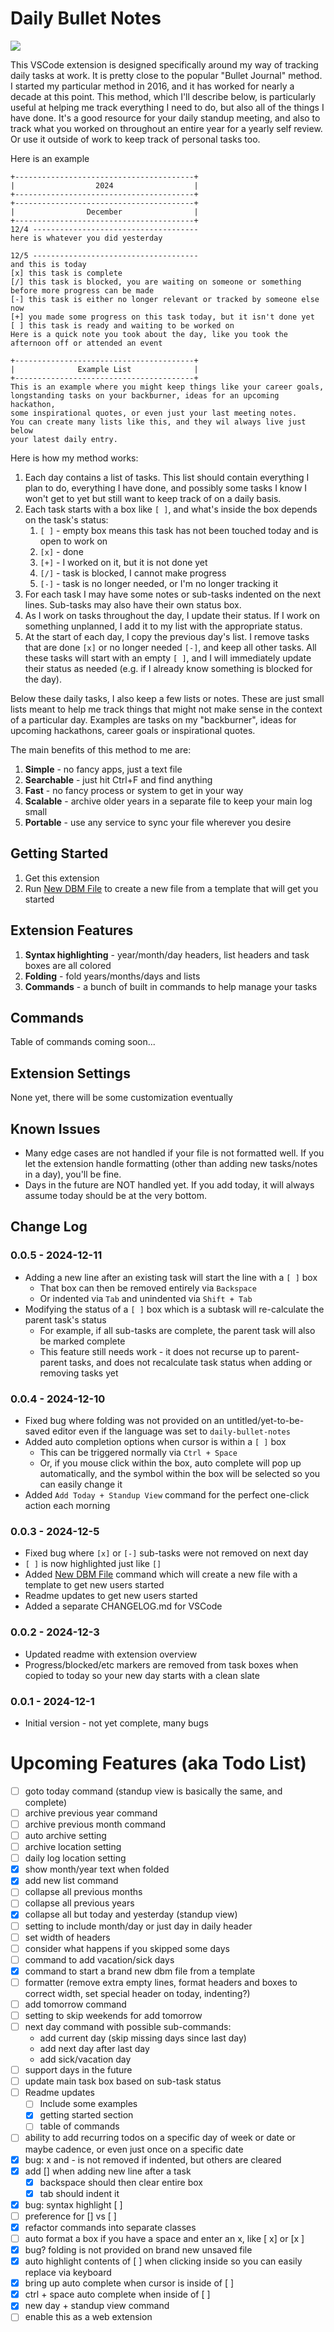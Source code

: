 # Daily Bullet Notes

![ ](images/icon-256.png)

This VSCode extension is designed specifically around my way of tracking daily tasks at work. It is pretty close to the popular "Bullet Journal" method. I started my particular method in 2016, and it has worked for nearly a decade at this point. This method, which I'll describe below, is particularly useful at helping me track everything I need to do, but also all of the things I have done. It's a good resource for your daily standup meeting, and also to track what you worked on throughout an entire year for a yearly self review. Or use it outside of work to keep track of personal tasks too.

Here is an example
```
+----------------------------------------+
|                  2024                  |
+----------------------------------------+
+----------------------------------------+
|                December                |
+----------------------------------------+
12/4 -------------------------------------
here is whatever you did yesterday

12/5 -------------------------------------
and this is today
[x] this task is complete
[/] this task is blocked, you are waiting on someone or something before more progress can be made
[-] this task is either no longer relevant or tracked by someone else now
[+] you made some progress on this task today, but it isn't done yet
[ ] this task is ready and waiting to be worked on
Here is a quick note you took about the day, like you took the afternoon off or attended an event

+----------------------------------------+
|              Example List              |
+----------------------------------------+
This is an example where you might keep things like your career goals,
longstanding tasks on your backburner, ideas for an upcoming hackathon,
some inspirational quotes, or even just your last meeting notes.
You can create many lists like this, and they wil always live just below
your latest daily entry.
```

Here is how my method works:
1. Each day contains a list of tasks. This list should contain everything I plan to do, everything I have done, and possibly some tasks I know I won't get to yet but still want to keep track of on a daily basis.
2. Each task starts with a box like `[ ]`, and what's inside the box depends on the task's status:
   1. `[ ]` - empty box means this task has not been touched today and is open to work on
   2. `[x]` - done
   3. `[+]` - I worked on it, but it is not done yet
   4. `[/]` - task is blocked, I cannot make progress
   5. `[-]` - task is no longer needed, or I'm no longer tracking it
3. For each task I may have some notes or sub-tasks indented on the next lines. Sub-tasks may also have their own status box.
4. As I work on tasks throughout the day, I update their status. If I work on something unplanned, I add it to my list with the appropriate status.
5. At the start of each day, I copy the previous day's list. I remove tasks that are done `[x]` or no longer needed `[-]`, and keep all other tasks. All these tasks will start with an empty `[ ]`, and I will immediately update their status as needed (e.g. if I already know something is blocked for the day).

Below these daily tasks, I also keep a few lists or notes. These are just small lists meant to help me track things that might not make sense in the context of a particular day. Examples are tasks on my "backburner", ideas for upcoming hackathons, career goals or inspirational quotes.

The main benefits of this method to me are:
1. **Simple** - no fancy apps, just a text file
2. **Searchable** - just hit Ctrl+F and find anything
3. **Fast** - no fancy process or system to get in your way
4. **Scalable** - archive older years in a separate file to keep your main log small
5. **Portable** - use any service to sync your file wherever you desire

## Getting Started

1. Get this extension
2. Run [New DBM File](command:daily-bullet-notes.newFile) to create a new file from a template that will get you started

## Extension Features

1. **Syntax highlighting** - year/month/day headers, list headers and task boxes are all colored
2. **Folding** - fold years/months/days and lists
3. **Commands** - a bunch of built in commands to help manage your tasks

## Commands

Table of commands coming soon...

## Extension Settings

None yet, there will be some customization eventually

## Known Issues

* Many edge cases are not handled if your file is not formatted well. If you let the extension handle formatting (other than adding new tasks/notes in a day), you'll be fine.
* Days in the future are NOT handled yet. If you add today, it will always assume today should be at the very bottom.

## Change Log

### 0.0.5 - 2024-12-11

* Adding a new line after an existing task will start the line with a `[ ]` box
  * That box can then be removed entirely via `Backspace`
  * Or indented via `Tab` and unindented via `Shift + Tab`
* Modifying the status of a `[ ]` box which is a subtask will re-calculate the parent task's status
  * For example, if all sub-tasks are complete, the parent task will also be marked complete
  * This feature still needs work - it does not recurse up to parent-parent tasks, and does not recalculate task status when adding or removing tasks yet

### 0.0.4 - 2024-12-10

* Fixed bug where folding was not provided on an untitled/yet-to-be-saved editor even if the language was set to `daily-bullet-notes`
* Added auto completion options when cursor is within a `[ ]` box
  * This can be triggered normally via `Ctrl + Space`
  * Or, if you mouse click within the box, auto complete will pop up automatically, and the symbol within the box will be selected so you can easily change it
* Added `Add Today + Standup View` command for the perfect one-click action each morning

### 0.0.3 - 2024-12-5

* Fixed bug where `[x]` or `[-]` sub-tasks were not removed on next day
* `[ ]` is now highlighted just like `[]`
* Added [New DBM File](command:daily-bullet-notes.newFile) command which will create a new file with a template to get new users started
* Readme updates to get new users started
* Added a separate CHANGELOG.md for VSCode

### 0.0.2 - 2024-12-3

* Updated readme with extension overview
* Progress/blocked/etc markers are removed from task boxes when copied to today so your new day starts with a clean slate

### 0.0.1 - 2024-12-1

* Initial version - not yet complete, many bugs

# Upcoming Features (aka Todo List)

* [ ] goto today command (standup view is basically the same, and complete)
* [ ] archive previous year command
* [ ] archive previous month command
* [ ] auto archive setting
* [ ] archive location setting
* [ ] daily log location setting
* [x] show month/year text when folded
* [x] add new list command
* [ ] collapse all previous months
* [ ] collapse all previous years
* [x] collapse all but today and yesterday (standup view)
* [ ] setting to include month/day or just day in daily header
* [ ] set width of headers
* [ ] consider what happens if you skipped some days
* [ ] command to add vacation/sick days
* [x] command to start a brand new dbm file from a template
* [ ] formatter (remove extra empty lines, format headers and boxes to correct width, set special header on today, indenting?)
* [ ] add tomorrow command
* [ ] setting to skip weekends for add tomorrow
* [ ] next day command with possible sub-commands:
    * add current day (skip missing days since last day)
    * add next day after last day
    * add sick/vacation day
* [ ] support days in the future
* [ ] update main task box based on sub-task status
* [ ] Readme updates
  * [ ] Include some examples
  * [x] getting started section
  * [ ] table of commands
* [ ] ability to add recurring todos on a specific day of week or date or maybe cadence, or even just once on a specific date
* [x] bug: x and - is not removed if indented, but others are cleared
* [x] add [] when adding new line after a task
  * [x] backspace should then clear entire box
  * [x] tab should indent it
* [x] bug: syntax highlight [ ]
* [ ] preference for [] vs [ ]
* [x] refactor commands into separate classes
* [ ] auto format a box if you have a space and enter an x, like [ x] or [x ]
* [x] bug? folding is not provided on brand new unsaved file
* [x] auto highlight contents of [ ] when clicking inside so you can easily replace via keyboard
* [x] bring up auto complete when cursor is inside of [ ]
* [x] ctrl + space auto complete when inside of [ ]
* [x] new day + standup view command
* [ ] enable this as a web extension